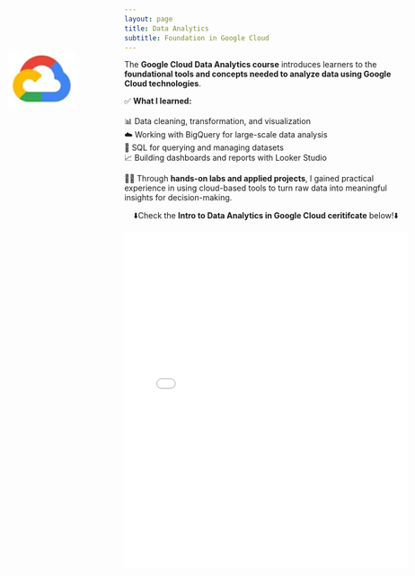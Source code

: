 ```yaml
---
layout: page
title: Data Analytics
subtitle: Foundation in Google Cloud
---
```

<!-- Floating Badge -->
<div style="position: fixed; top: 150px; left: 20px; z-index: 1000;">
    <a href="[https://www.credly.com/badges/089124d4-f559-41a1-ad10-9818b31ddd04/email](https://coursera.org/share/20bc7060f1cf1ae66dfde5a692ae28ab)" target="_blank">
        <img src="/assets/img/Google Cloud Logo.png" alt="Google Cloud Logo Displayed" width="120">
    </a>
</div>

The **Google Cloud Data Analytics course** introduces learners to the **foundational tools and concepts needed to analyze data using Google Cloud technologies**.  

✅ **What I learned:**  
 <br>📊 Data cleaning, transformation, and visualization
 <br>☁️ Working with BigQuery for large-scale data analysis
 <br>🔎 SQL for querying and managing datasets
 <br>📈 Building dashboards and reports with Looker Studio

🧑‍💻 Through **hands-on labs and applied projects**, I gained practical experience in using cloud-based tools to turn raw data into meaningful insights for decision-making.
 
<p style="text-align: center;">⬇️Check the <strong>Intro to Data Analytics in Google Cloud ceritifcate</strong> below!⬇️</p>

<div style="text-align: center;">
    <embed src="/assets/img/Intro to Data Analytics_Google Certificate.pdf" type="application/pdf" width="100%" height="600px" />
</div>
